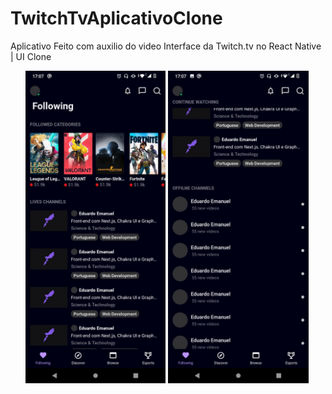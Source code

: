 # TwitchTvAplicativoClone
 Aplicativo Feito com auxilio do video Interface da Twitch.tv no React Native | UI Clone
 
 <ul>
 <img src="https://github.com/edurib17/TwitchTvAplicativoClone/blob/master/WhatsApp%20Image%202020-09-29%20at%2017.07.44%20(1).jpeg" height="500" widht="200" >
  <img src="https://github.com/edurib17/TwitchTvAplicativoClone/blob/master/WhatsApp%20Image%202020-09-29%20at%2017.07.44.jpeg" height="500" widht="200" >
  </ul>
